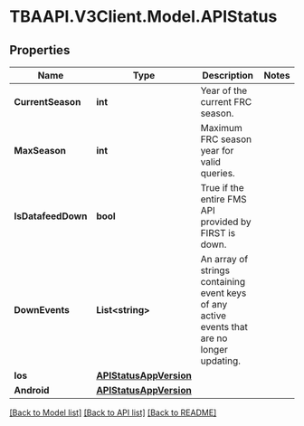 
# TBAAPI.V3Client.Model.APIStatus

## Properties

Name | Type | Description | Notes
------------ | ------------- | ------------- | -------------
**CurrentSeason** | **int** | Year of the current FRC season. | 
**MaxSeason** | **int** | Maximum FRC season year for valid queries. | 
**IsDatafeedDown** | **bool** | True if the entire FMS API provided by FIRST is down. | 
**DownEvents** | **List&lt;string&gt;** | An array of strings containing event keys of any active events that are no longer updating. | 
**Ios** | [**APIStatusAppVersion**](APIStatusAppVersion.md) |  | 
**Android** | [**APIStatusAppVersion**](APIStatusAppVersion.md) |  | 

[[Back to Model list]](../README.md#documentation-for-models)
[[Back to API list]](../README.md#documentation-for-api-endpoints)
[[Back to README]](../README.md)

